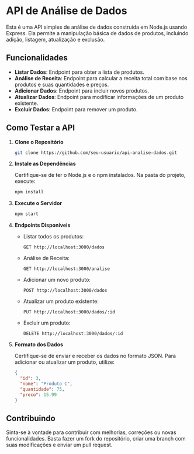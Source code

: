 # API de Análise de Dados

Esta é uma API simples de análise de dados construída em Node.js usando Express. Ela permite a manipulação básica de dados de produtos, incluindo adição, listagem, atualização e exclusão.

## Funcionalidades

- **Listar Dados**: Endpoint para obter a lista de produtos.
- **Análise de Receita**: Endpoint para calcular a receita total com base nos produtos e suas quantidades e preços.
- **Adicionar Dados**: Endpoint para incluir novos produtos.
- **Atualizar Dados**: Endpoint para modificar informações de um produto existente.
- **Excluir Dados**: Endpoint para remover um produto.

## Como Testar a API

1. **Clone o Repositório**

   ```bash
   git clone https://github.com/seu-usuario/api-analise-dados.git
   ```

2. **Instale as Dependências**

   Certifique-se de ter o Node.js e o npm instalados. Na pasta do projeto, execute:

   ```bash
   npm install
   ```

3. **Execute o Servidor**

   ```bash
   npm start
   ```

4. **Endpoints Disponíveis**

   - Listar todos os produtos:

     ```
     GET http://localhost:3000/dados
     ```

   - Análise de Receita:

     ```
     GET http://localhost:3000/analise
     ```

   - Adicionar um novo produto:

     ```
     POST http://localhost:3000/dados
     ```

   - Atualizar um produto existente:

     ```
     PUT http://localhost:3000/dados/:id
     ```

   - Excluir um produto:

     ```
     DELETE http://localhost:3000/dados/:id
     ```

5. **Formato dos Dados**

   Certifique-se de enviar e receber os dados no formato JSON. Para adicionar ou atualizar um produto, utilize:

   ```json
   {
     "id": 3,
     "nome": "Produto C",
     "quantidade": 75,
     "preco": 15.99
   }
   ```

## Contribuindo

Sinta-se à vontade para contribuir com melhorias, correções ou novas funcionalidades. Basta fazer um fork do repositório, criar uma branch com suas modificações e enviar um pull request.
